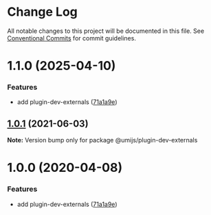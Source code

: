 # Change Log

All notable changes to this project will be documented in this file. See [Conventional Commits](https://conventionalcommits.org) for commit guidelines.

# 1.1.0 (2025-04-10)

### Features

- add plugin-dev-externals ([71a1a9e](https://github.com/umijs/plugins/commit/71a1a9ea787f8cefa447fbdefae73a534d08eb30))

## [1.0.1](https://github.com/umijs/plugins/compare/@umijs/plugin-dev-externals@1.0.0...@umijs/plugin-dev-externals@1.0.1) (2021-06-03)

**Note:** Version bump only for package @umijs/plugin-dev-externals

# 1.0.0 (2020-04-08)

### Features

- add plugin-dev-externals ([71a1a9e](https://github.com/umijs/plugins/commit/71a1a9ea787f8cefa447fbdefae73a534d08eb30))
